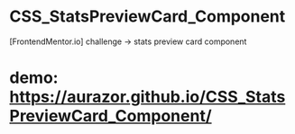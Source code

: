 # CSS_StatsPreviewCard_Component
[FrontendMentor.io] challenge -> stats preview card component
# demo: https://aurazor.github.io/CSS_StatsPreviewCard_Component/
